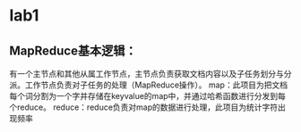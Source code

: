 # lab1
## MapReduce基本逻辑：
有一个主节点和其他从属工作节点，主节点负责获取文档内容以及子任务划分与分派。工作节点负责对子任务的处理（MapReduce操作）。
map：此项目为把文档每个词分割为一个字并存储在keyvalue的map中，并通过哈希函数进行分发到每个reduce。
reduce：reduce负责对map的数据进行处理，此项目为统计字符出现频率